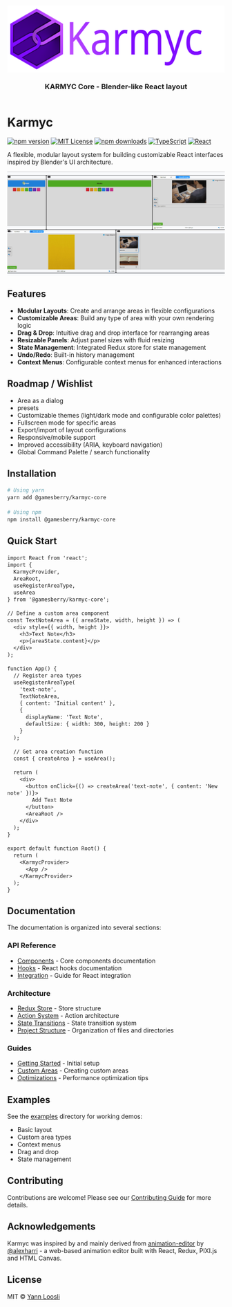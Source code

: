 <div align="center" style="display:flex;flex-direction:column;">
    <img src="./assets/brand/karmyc_logo.svg" alt="Karmyc CORE" />
  <h3>KARMYC Core - Blender-like React layout</h3>
</div>

# Karmyc

[![npm version](https://img.shields.io/npm/v/@gamesberry/karmyc-core.svg)](https://www.npmjs.com/package/@gamesberry/karmyc-core)
[![MIT License](https://img.shields.io/badge/license-MIT-blue.svg)](https://github.com/your-username/karmyc/blob/main/LICENSE)
[![npm downloads](https://img.shields.io/npm/dm/@gamesberry/karmyc-core.svg)](https://www.npmjs.com/package/@gamesberry/karmyc-core)
[![TypeScript](https://img.shields.io/badge/TypeScript-4.9-blue.svg)](https://www.typescriptlang.org/)
[![React](https://img.shields.io/badge/React-18.0+-61DAFB.svg)](https://reactjs.org/)

A flexible, modular layout system for building customizable React interfaces inspired by Blender's UI architecture.

<div align="center" style="display:flex;flex-direction:column;">
    <img src="./assets/karmyc-core.gif" alt="Karmyc CORE preview" />
</div>

## Features

- **Modular Layouts**: Create and arrange areas in flexible configurations
- **Customizable Areas**: Build any type of area with your own rendering logic
- **Drag & Drop**: Intuitive drag and drop interface for rearranging areas
- **Resizable Panels**: Adjust panel sizes with fluid resizing
- **State Management**: Integrated Redux store for state management
- **Undo/Redo**: Built-in history management
- **Context Menus**: Configurable context menus for enhanced interactions

## Roadmap / Wishlist

- Area as a dialog
- presets
- Customizable themes (light/dark mode and configurable color palettes)
- Fullscreen mode for specific areas
- Export/import of layout configurations
- Responsive/mobile support
- Improved accessibility (ARIA, keyboard navigation)
- Global Command Palette / search functionality

## Installation

```bash
# Using yarn
yarn add @gamesberry/karmyc-core

# Using npm
npm install @gamesberry/karmyc-core
```

## Quick Start

```tsx
import React from 'react';
import { 
  KarmycProvider, 
  AreaRoot, 
  useRegisterAreaType, 
  useArea 
} from '@gamesberry/karmyc-core';

// Define a custom area component
const TextNoteArea = ({ areaState, width, height }) => (
  <div style={{ width, height }}>
    <h3>Text Note</h3>
    <p>{areaState.content}</p>
  </div>
);

function App() {
  // Register area types
  useRegisterAreaType(
    'text-note',
    TextNoteArea,
    { content: 'Initial content' },
    {
      displayName: 'Text Note',
      defaultSize: { width: 300, height: 200 }
    }
  );
  
  // Get area creation function
  const { createArea } = useArea();
  
  return (
    <div>
      <button onClick={() => createArea('text-note', { content: 'New note' })}>
        Add Text Note
      </button>
      <AreaRoot />
    </div>
  );
}

export default function Root() {
  return (
    <KarmycProvider>
      <App />
    </KarmycProvider>
  );
}
```

## Documentation

The documentation is organized into several sections:

### API Reference

- [Components](./docs/api/components.md) - Core components documentation
- [Hooks](./docs/api/hooks.md) - React hooks documentation
- [Integration](./docs/api/integration.md) - Guide for React integration

### Architecture

- [Redux Store](./docs/architecture/store.md) - Store structure
- [Action System](./docs/architecture/actions.md) - Action architecture
- [State Transitions](./docs/architecture/state-transitions.md) - State transition system
- [Project Structure](./docs/architecture/project-structure.md) - Organization of files and directories

### Guides

- [Getting Started](./docs/guides/getting-started.md) - Initial setup
- [Custom Areas](./docs/guides/custom-areas.md) - Creating custom areas
- [Optimizations](./docs/guides/optimizations.md) - Performance optimization tips

## Examples

See the [examples](./examples) directory for working demos:

- Basic layout
- Custom area types
- Context menus
- Drag and drop
- State management

## Contributing

Contributions are welcome! Please see our [Contributing Guide](./CONTRIBUTING.md) for more details.

## Acknowledgements

Karmyc was inspired by and mainly derived from [animation-editor](https://github.com/alexharri/animation-editor) by [@alexharri](https://github.com/alexharri) - a web-based animation editor built with React, Redux, PIXI.js and HTML Canvas.

## License

MIT © [Yann Loosli](https://github.com/example)
